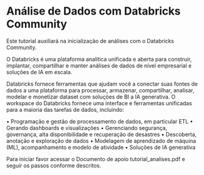 # Análise de Dados com Databricks Community

Este tutorial auxiliará na inicialização de análises com o Databricks Community.

O Databricks é uma plataforma analítica unificada e aberta para construir, implantar, compartilhar e manter análises de dados de nível empresarial e soluções de IA em escala.

Databricks fornece ferramentas que ajudam você a conectar suas fontes de dados a uma plataforma para processar, armazenar, compartilhar, analisar, modelar e monetizar dataset com soluções de BI a IA generativa.
O workspace do Databricks fornece uma interface e ferramentas unificadas para a maioria das tarefas de dados, incluindo:

• Programação e gestão de processamento de dados, em particular ETL
• Gerando dashboards e visualizações
• Gerenciando segurança, governança, alta disponibilidade e recuperação de desastres
• Descoberta, anotação e exploração de dados
• Modelagem de aprendizado de máquina (ML), acompanhamento e modelo de atividade
• Soluções de IA generativa

Para iniciar favor acessar o Documento de apoio tutorial_analises.pdf e seguir os passos conforme descritos.
